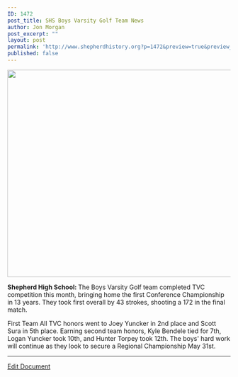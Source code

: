 ```yaml
---
ID: 1472
post_title: SHS Boys Varsity Golf Team News
author: Jon Morgan
post_excerpt: ""
layout: post
permalink: 'http://www.shepherdhistory.org?p=1472&preview=true&preview_id=1472'
published: false
---
```

<p><img src="http://www.shepherdhistory.org/wp-content/uploads/2017/05/image-1.jpeg" width="624" height="468" alt="" title=""></p>
<p></p>
<p><b>Shepherd High School: </b>The Boys Varsity Golf team completed TVC competition this month, bringing home the first Conference Championship in 13 years. They took first overall by 43 strokes, shooting a 172 in the final match.</p>
<p>First Team All TVC honors went to Joey Yuncker in 2nd place and Scott Sura in 5th place. Earning second team honors, Kyle Bendele tied for 7th, Logan Yuncker took 10th, and Hunter Torpey took 12th. The boys' hard work will continue as they look to secure a Regional Championship May 31st.</p>
<p></p>
<p></p>
<p><hr></p>
<p><a href="https://docs.google.com/document/d/1t1imG0fLKwINWgh0SMV65_VXcY8hL9nbD4pG5fHx92E/edit?usp=sharing">Edit Document</a></p>